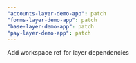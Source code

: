```yaml
---
"accounts-layer-demo-app": patch
"forms-layer-demo-app": patch
"base-layer-demo-app": patch
"pay-layer-demo-app": patch
---
```


Add workspace ref for layer dependencies
